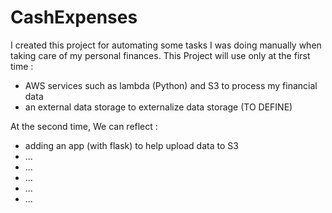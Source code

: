 # CashExpenses

I created this project for automating some tasks I was doing manually when taking care of my personal finances.
This Project will use only at the first time :

- AWS services such as lambda (Python) and S3 to process my financial data
- an external data storage to externalize data storage (TO DEFINE)

At the second time, We can reflect :
- adding an app (with flask) to help upload data to S3
- ...
- ...
- ...
- ...
- ...

